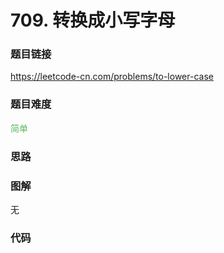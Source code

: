 # 709. 转换成小写字母

### 题目链接

https://leetcode-cn.com/problems/to-lower-case

### 题目难度

<font color=#5CB85C>简单</font>

### 思路



### 图解

无

### 代码

```python
```